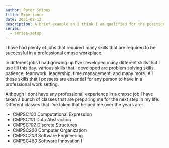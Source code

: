 ```yaml
---
author: Peter Snipes
title: Experience
date: 2021-08-12
description: A brief example on I think I am qualified for the position I am applying for.
series:
  - series-setup
---
```


I have had plenty of jobs that required many skills that are required to be successful in a professional
cmpsc workplace.

<!--more-->

In different jobs I had growing up I've developed many different skills that I use till this day. various skills
that I developed are problem solving skills, patience, teamwork, leadership, time management, and many more.
All these skills that I possess are essential for any person to have in a professional work setting.

Although I dont have any professional experience in a cmpsc job I have taken a bunch of classes that are preparing
me for the next step in my life. Different classes that I've taken that helped me over the years are:
 - CMPSC*100*	Computational Expression
 - CMPSC*101*	Data Abstraction
 - CMPSC*102*	Discrete Structures
 - CMPSC*200*	Computer Organization
 - CMPSC*203*	Software Engineering
 - CMPSC*480*	Software Innovation I

